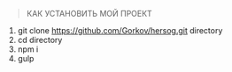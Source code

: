 > КАК УСТАНОВИТЬ МОЙ ПРОЕКТ

1. git clone https://github.com/Gorkov/hersog.git directory
2. cd directory
3. npm i
5. gulp
